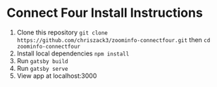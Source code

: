 # Connect Four Install Instructions
1. Clone this repository ```git clone https://github.com/chriszack3/zoominfo-connectfour.git``` then ```cd zoominfo-connectfour```
2. Install local dependencies ```npm install```
3. Run ```gatsby build```
4. Run ```gatsby serve```
5. View app at localhost:3000